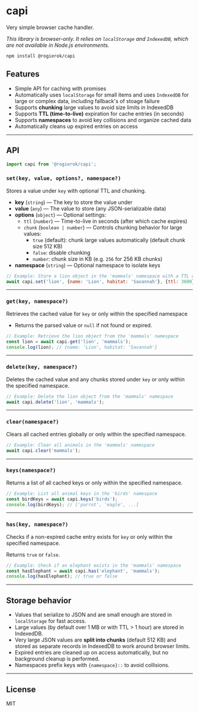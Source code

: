 # capi

Very simple browser cache handler.

*This library is browser-only. It relies on `localStorage` and `IndexedDB`, which are not available in Node.js environments.*

`npm install @rogierok/capi`

## Features

- Simple API for caching with promises
- Automatically uses `localStorage` for small items and uses `IndexedDB` for large or complex data, including fallback's of stoage failure
- Supports **chunking** large values to avoid size limits in IndexedDB
- Supports **TTL (time-to-live)** expiration for cache entries (in seconds)
- Supports **namespaces** to avoid key collisions and organize cached data
- Automatically cleans up expired entries on access

---

## API

```javascript
import capi from '@rogierok/capi';
```

### `set(key, value, options?, namespace?)`

Stores a value under `key` with optional TTL and chunking.

- **key** (`string`) — The key to store the value under
- **value** (`any`) — The value to store (any JSON-serializable data)
- **options** (`object`) — Optional settings:
  - `ttl` (`number`) — Time-to-live in seconds (after which cache expires)
  - `chunk` (`boolean | number`) — Controls chunking behavior for large values:
    - `true` (default): chunk large values automatically (default chunk size 512 KB)
    - `false`: disable chunking  
    - `number`: chunk size in KB (e.g. `256` for 256 KB chunks)  
- **namespace** (`string`) — Optional namespace to isolate keys  

```javascript
// Example: Store a lion object in the 'mammals' namespace with a TTL of 1 hour
await capi.set('lion', {name: 'Lion', habitat: 'Savannah'}, {ttl: 3600}, 'mammals');
```

---

### `get(key, namespace?)`

Retrieves the cached value for `key` or only within the specified namespace

- Returns the parsed value or `null` if not found or expired.

```javascript
// Example: Retrieve the lion object from the 'mammals' namespace
const lion = await capi.get('lion', 'mammals');
console.log(lion); // {name: 'Lion', habitat: 'Savannah'}
```

---

### `delete(key, namespace?)`

Deletes the cached value and any chunks stored under `key` or only within the specified namespace.

```javascript
// Example: Delete the lion object from the 'mammals' namespace
await capi.delete('lion', 'mammals');
```

---

### `clear(namespace?)`

Clears all cached entries globally or only within the specified namespace.

```javascript
// Example: Clear all animals in the 'mammals' namespace
await capi.clear('mammals');
```

---

### `keys(namespace?)`

Returns a list of all cached keys or only within the specified namespace.

```javascript
// Example: List all animal keys in the 'birds' namespace
const birdKeys = await capi.keys('birds');
console.log(birdKeys); // ['parrot', 'eagle', ...]
```

---

### `has(key, namespace?)`

Checks if a non-expired cache entry exists for `key` or only within the specified namespace.

Returns `true` or `false`.

```javascript
// Example: Check if an elephant exists in the 'mammals' namespace
const hasElephant = await capi.has('elephant', 'mammals');
console.log(hasElephant); // true or false
```

---

## Storage behavior

- Values that serialize to JSON and are small enough are stored in `localStorage` for fast access.
- Large values (by default over 1 MB or with TTL > 1 hour) are stored in IndexedDB.
- Very large JSON values are **split into chunks** (default 512 KB) and stored as separate records in IndexedDB to work around browser limits.
- Expired entries are cleaned up on access automatically, but no background cleanup is performed.
- Namespaces prefix keys with `{namespace}::` to avoid collisions.

---

## License
MIT
